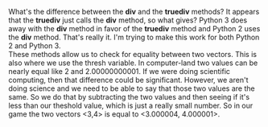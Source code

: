What's the difference between the __div__ and the __truediv__ methods?  It appears that the __truediv__ just calls the __div__ method, so what gives?  Python 3 does away with the __div__ method in favor of the __truediv__ method and Python 2 uses the __div__ method.  That's really it.  I'm trying to make this work for both Python 2 and Python 3.
<br>
 These methods allow us to check for equality between two vectors.  This is also where we use the thresh variable. In computer-land two values can be nearly equal like 2 and 2.00000000001. If we were doing scientific computing, then that difference could be significant. However, we aren't doing science and we need to be able to say that those two values are the same. So we do that by subtracting the two values and then seeing if it's less than our theshold value, which is just a really small number. So in our game the two vectors <3,4> is equal to <3.000004, 4.000001>.
<br>
